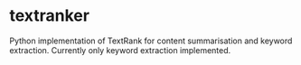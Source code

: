 textranker
==========
Python implementation of TextRank for content summarisation and keyword
extraction. Currently only keyword extraction implemented.
